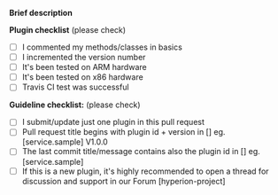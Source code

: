 <!--
Please make sure to read the Pull Request Guidelines:
https://github.com/brindosch/plugins/blob/master/.github/CONTRIBUTING.md#pull-request-guidelines
-->

<!-- PULL REQUEST TEMPLATE -->
<!-- (Update "[ ]" to "[x]" to check a box) -->

**Brief description**


**Plugin checklist** (please check)

- [ ] I commented my methods/classes in basics
- [ ] I incremented the version number
- [ ] It's been tested on ARM hardware
- [ ] It's been tested on x86 hardware
- [ ] Travis CI test was successful

**Guideline checklist:** (please check)

- [ ] I submit/update just one plugin in this pull request
- [ ] Pull request title begins with plugin id + version in [] eg. [service.sample] V1.0.0
- [ ] The last commit title/message contains also the plugin id in [] eg. [service.sample]
- [ ] If this is a new plugin, it's highly recommended to open a thread for discussion and support in our Forum [hyperion-project]
